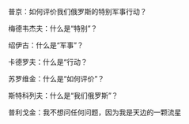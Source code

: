 

普京：如何评价我们俄罗斯的特别军事行动？

梅德韦杰夫：什么是“特别”？

绍伊古：什么是“军事”？

卡德罗夫：什么是“行动？

苏罗维金：什么是“如何评价”？

斯特科列夫：什么是“我们俄罗斯”？

普利戈金：我不想问任何问题，因为我是天边的一颗流星